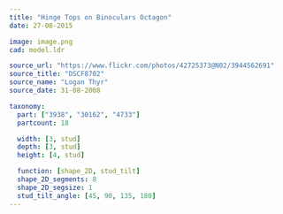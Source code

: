 ```yaml
---
title: "Hinge Tops on Binoculars Octagon"
date: 27-08-2015

image: image.png
cad: model.ldr

source_url: "https://www.flickr.com/photos/42725373@N02/3944562691"
source_title: "DSCF8702"
source_name: "Logan Thyr"
source_date: 31-08-2008

taxonomy:
  part: ["3938", "30162", "4733"]
  partcount: 18

  width: [3, stud]
  depth: [3, stud]
  height: [4, stud]

  function: [shape_2D, stud_tilt]
  shape_2D_segments: 8
  shape_2D_segsize: 1
  stud_tilt_angle: [45, 90, 135, 180]
---
```


